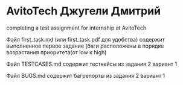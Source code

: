 # AvitoTech Джугели Дмитрий
completing a test assignment for internship at AvitoTech

Файл first_task.md (или first_task.pdf для удобства) содержит выполненное первое задание (баги расположены в порядке возрастания приоритета(от low к high)

Файл TESTCASES.md содержит тесткейсы из задания 2 вариант 1

Файл BUGS.md содержит багрепорты из задания 2 вариант 1
